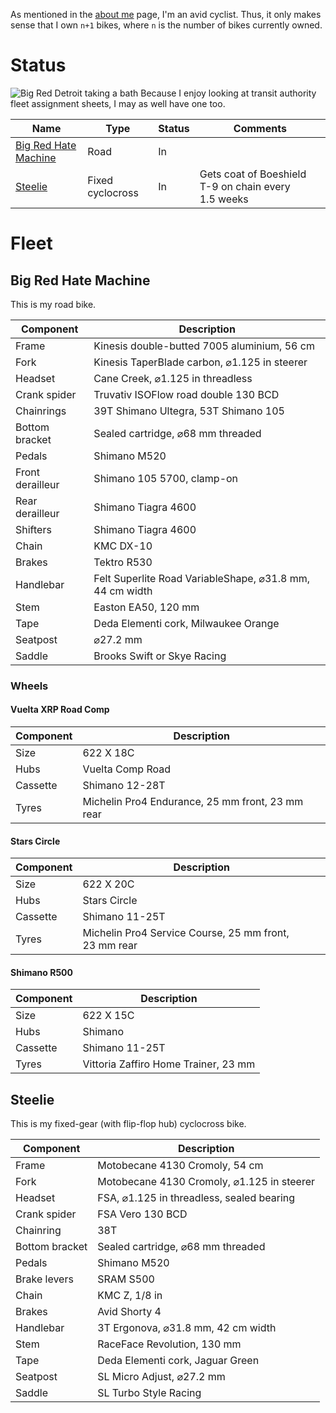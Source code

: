 As mentioned in the [about me](Me) page, I'm an avid cyclist. Thus, it only makes sense that I own ``n+1``&nbsp;bikes, where ``n`` is the number of bikes currently owned.

# Status

![Big Red Detroit taking a bath](/static/img/640px-brd_bath.jpg)
Because I enjoy looking at transit authority fleet assignment sheets, I may as well have one too.

Name                                          | Type             | Status | Comments
--------------------------------------------- | ---------------- | ------ | --------------------------------------------------------
[Big Red Hate Machine](#big-red-hate-machine) | Road             | In     | 
[Steelie](#steelie)                           | Fixed cyclocross | In     | Gets coat of Boeshield T-9 on chain every 1.5&nbsp;weeks

# Fleet
## Big Red Hate Machine

This is my road bike.

Component        | Description
---------------- | ------------------------------------------------------------------------------------------
Frame            | Kinesis double-butted 7005 aluminium, 56&nbsp;cm
Fork             | Kinesis TaperBlade carbon, &#8960;1.125&nbsp;in steerer
Headset          | Cane Creek, &#8960;1.125&nbsp;in threadless
Crank spider     | Truvativ ISOFlow road double 130&nbsp;BCD
Chainrings       | 39T Shimano Ultegra, 53T Shimano 105
Bottom bracket   | Sealed cartridge, &#8960;68&nbsp;mm threaded
Pedals           | Shimano M520
Front derailleur | Shimano 105 5700, clamp-on
Rear derailleur  | Shimano Tiagra 4600
Shifters         | Shimano Tiagra 4600
Chain            | KMC DX-10
Brakes           | Tektro R530
Handlebar        | Felt Superlite Road VariableShape, &#8960;31.8&nbsp;mm, 44&nbsp;cm width
Stem             | Easton EA50, 120&nbsp;mm
Tape             | Deda Elementi cork, Milwaukee Orange
Seatpost         | &#8960;27.2&nbsp;mm
Saddle           | Brooks Swift or Skye Racing

### Wheels

#### Vuelta XRP Road Comp

Component | Description
--------- | ----------------------------------------------------------
Size      | 622 X 18C
Hubs      | Vuelta Comp Road
Cassette  | Shimano 12-28T
Tyres     | Michelin Pro4 Endurance, 25&nbsp;mm front, 23&nbsp;mm rear

#### Stars Circle

Component | Description
--------- | ---------------------------------------------------------------
Size      | 622 X 20C
Hubs      | Stars Circle
Cassette  | Shimano 11-25T
Tyres     | Michelin Pro4 Service Course, 25&nbsp;mm front, 23&nbsp;mm rear

#### Shimano R500

Component | Description
--------- | -----------------------------------------
Size      | 622 X 15C
Hubs      | Shimano
Cassette  | Shimano 11-25T
Tyres     | Vittoria Zaffiro Home Trainer, 23&nbsp;mm

## Steelie

This is my fixed-gear (with flip-flop hub) cyclocross bike.

Component      | Description
-------------- | -----------------------------------------------------
Frame          | Motobecane 4130 Cromoly, 54&nbsp;cm
Fork           | Motobecane 4130 Cromoly, &#8960;1.125&nbsp;in steerer
Headset        | FSA, &#8960;1.125&nbsp;in threadless, sealed bearing
Crank spider   | FSA Vero 130&nbsp;BCD
Chainring      | 38T
Bottom bracket | Sealed cartridge, &#8960;68&nbsp;mm threaded
Pedals         | Shimano M520
Brake levers   | SRAM S500
Chain          | KMC Z, 1/8&nbsp;in
Brakes         | Avid Shorty 4
Handlebar      | 3T Ergonova, &#8960;31.8&nbsp;mm, 42&nbsp;cm width
Stem           | RaceFace Revolution, 130&nbsp;mm
Tape           | Deda Elementi cork, Jaguar Green
Seatpost       | SL Micro Adjust, &#8960;27.2&nbsp;mm
Saddle         | SL Turbo Style Racing
